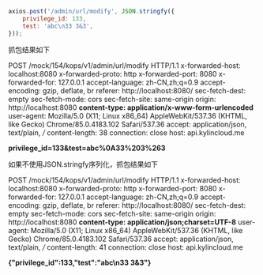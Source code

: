 ```js
axios.post('/admin/url/modify', JSON.stringfy({
    privilege_id: 133,
    test: 'abc\n33 3&3',
}));
```

抓包结果如下

POST /mock/154/kops/v1/admin/url/modify HTTP/1.1
x-forwarded-host: localhost:8080
x-forwarded-proto: http
x-forwarded-port: 8080
x-forwarded-for: 127.0.0.1
accept-language: zh-CN,zh;q=0.9
accept-encoding: gzip, deflate, br
referer: http://localhost:8080/
sec-fetch-dest: empty
sec-fetch-mode: cors
sec-fetch-site: same-origin
origin: http://localhost:8080
**content-type: application/x-www-form-urlencoded**
user-agent: Mozilla/5.0 (X11; Linux x86_64) AppleWebKit/537.36 (KHTML, like Gecko) Chrome/85.0.4183.102 Safari/537.36
accept: application/json, text/plain, */*
content-length: 38
connection: close
host: api.kylincloud.me

**privilege_id=133&test=abc%0A33%203%263**



如果不使用JSON.stringfy序列化，抓包结果如下

POST /mock/154/kops/v1/admin/url/modify HTTP/1.1
x-forwarded-host: localhost:8080
x-forwarded-proto: http
x-forwarded-port: 8080
x-forwarded-for: 127.0.0.1
accept-language: zh-CN,zh;q=0.9
accept-encoding: gzip, deflate, br
referer: http://localhost:8080/
sec-fetch-dest: empty
sec-fetch-mode: cors
sec-fetch-site: same-origin
origin: http://localhost:8080
**content-type: application/json;charset=UTF-8**
user-agent: Mozilla/5.0 (X11; Linux x86_64) AppleWebKit/537.36 (KHTML, like Gecko) Chrome/85.0.4183.102 Safari/537.36
accept: application/json, text/plain, */*
content-length: 41
connection: close
host: api.kylincloud.me

**{"privilege_id":133,"test":"abc\n33 3&3"}**